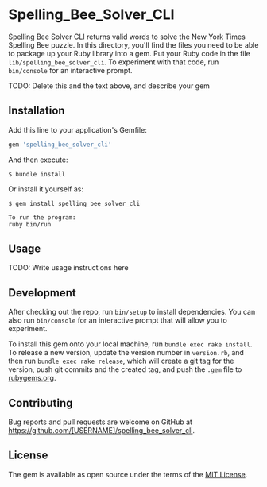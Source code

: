 # Spelling_Bee_Solver_CLI

Spelling Bee Solver CLI returns valid words to solve the New York Times Spelling Bee puzzle. In this directory, you'll find the files you need to be able to package up your Ruby library into a gem. Put your Ruby code in the file `lib/spelling_bee_solver_cli`. To experiment with that code, run `bin/console` for an interactive prompt.

TODO: Delete this and the text above, and describe your gem

## Installation

Add this line to your application's Gemfile:

```ruby
gem 'spelling_bee_solver_cli'
```

And then execute:

    $ bundle install

Or install it yourself as:

    $ gem install spelling_bee_solver_cli

    To run the program:
    ruby bin/run

## Usage

TODO: Write usage instructions here

## Development

After checking out the repo, run `bin/setup` to install dependencies. You can also run `bin/console` for an interactive prompt that will allow you to experiment.

To install this gem onto your local machine, run `bundle exec rake install`. To release a new version, update the version number in `version.rb`, and then run `bundle exec rake release`, which will create a git tag for the version, push git commits and the created tag, and push the `.gem` file to [rubygems.org](https://rubygems.org).

## Contributing

Bug reports and pull requests are welcome on GitHub at https://github.com/[USERNAME]/spelling_bee_solver_cli.

## License

The gem is available as open source under the terms of the [MIT License](https://opensource.org/licenses/MIT).
